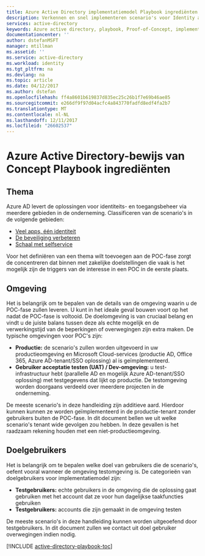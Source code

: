 ```yaml
---
title: Azure Active Directory implementatiemodel Playbook ingrediënten | Microsoft Docs
description: Verkennen en snel implementeren scenario's voor Identity and Access Management
services: active-directory
keywords: Azure active directory, playbook, Proof-of-Concept, implementatiemodel
documentationcenter: ''
author: dstefanMSFT
manager: mtillman
ms.assetid: ''
ms.service: active-directory
ms.workload: identity
ms.tgt_pltfrm: na
ms.devlang: na
ms.topic: article
ms.date: 04/12/2017
ms.author: dstefan
ms.openlocfilehash: ff4a8601b619837d835ec25c26b1f7e69b46ae85
ms.sourcegitcommit: e266df9f97d04acfc4a843770fadfd8edf4fa2b7
ms.translationtype: MT
ms.contentlocale: nl-NL
ms.lasthandoff: 12/11/2017
ms.locfileid: "26602537"
---
```

# <a name="azure-active-directory-proof-of-concept-playbook-ingredients"></a>Azure Active Directory-bewijs van Concept Playbook ingrediënten 

## <a name="theme"></a>Thema
Azure AD levert de oplossingen voor identiteits- en toegangsbeheer via meerdere gebieden in de onderneming. Classificeren van de scenario's in de volgende gebieden: 

* [Veel apps, één identiteit](active-directory-playbook-implementation.md#theme---lots-of-apps-one-identity) 
* [De beveiliging verbeteren](active-directory-playbook-implementation.md#theme---increase-your-security) 
* [Schaal met selfservice](active-directory-playbook-implementation.md#theme---scale-with-self-service) 

Voor het definiëren van een thema wilt toevoegen aan de POC-fase zorgt de concentreren dat binnen met zakelijke doelstellingen die vaak is het mogelijk zijn de triggers van de interesse in een POC in de eerste plaats. 

## <a name="environment"></a>Omgeving

Het is belangrijk om te bepalen van de details van de omgeving waarin u de POC-fase zullen leveren. U kunt in het ideale geval bouwen voort op het nadat de POC-fase is voltooid. De doelomgeving is van cruciaal belang en vindt u de juiste balans tussen deze als echte mogelijk en de verwerkingstijd van de beperkingen of overwegingen zijn extra maken. De typische omgevingen voor POC's zijn:
* **Productie:** de scenario's zullen worden uitgevoerd in uw productieomgeving en Microsoft Cloud-services (productie AD, Office 365, Azure AD-tenant/SSO oplossing) al is geïmplementeerd. 
* **Gebruiker acceptatie testen (UAT) / Dev-omgeving:** u test-infrastructuur hebt (parallelle AD en mogelijk Azure AD-tenant/SSO oplossing) met testgegevens dat lijkt op productie. De testomgeving worden doorgaans verdeeld over meerdere projecten in de onderneming.

De meeste scenario's in deze handleiding zijn additieve aard. Hierdoor kunnen kunnen ze worden geïmplementeerd in de productie-tenant zonder gebruikers buiten de POC-fase. In dit document bellen we uit welke scenario's tenant wide gevolgen zou hebben. In deze gevallen is het raadzaam rekening houden met een niet-productieomgeving. 


## <a name="target-users"></a>Doelgebruikers

Het is belangrijk om te bepalen welke doel van gebruikers die de scenario's, oefent vooral wanneer de omgeving testomgeving is. De categorieën van doelgebruikers voor implementatiemodel zijn:
* **Testgebruikers:** echte gebruikers in de omgeving die de oplossing gaat gebruiken met het account dat ze voor hun dagelijkse taakfuncties gebruiken
* **Testgebruikers:** accounts die zijn gemaakt in de omgeving testen 

De meeste scenario's in deze handleiding kunnen worden uitgeoefend door testgebruikers. In dit document zullen we contact uit doel gebruiker overwegingen indien nodig.


[!INCLUDE [active-directory-playbook-toc](../../includes/active-directory-playbook-steps.md)]